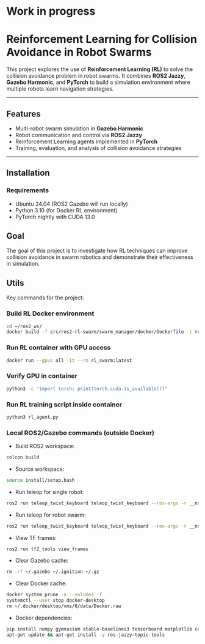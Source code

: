 # Work in progress

# Reinforcement Learning for Collision Avoidance in Robot Swarms

This project explores the use of **Reinforcement Learning (RL)** to solve the collision avoidance problem in robot swarms.
It combines **ROS2 Jazzy**, **Gazebo Harmonic**, and **PyTorch** to build a simulation environment where multiple robots learn navigation strategies.

---

## Features

* Multi-robot swarm simulation in **Gazebo Harmonic**
* Robot communication and control via **ROS2 Jazzy**
* Reinforcement Learning agents implemented in **PyTorch**
* Training, evaluation, and analysis of collision avoidance strategies

---

## Installation

### Requirements

* Ubuntu 24.04 (ROS2 Gazebo will run locally)
* Python 3.10 (for Docker RL environment)
* PyTorch nightly with CUDA 13.0

## Goal

The goal of this project is to investigate how RL techniques can improve collision avoidance in swarm robotics and demonstrate their effectiveness in simulation.

## Utils

Key commands for the project:

### Build RL Docker environment

```bash
cd ~/ros2_ws/
docker build -f src/ros2-rl-swarm/swarm_manager/docker/Dockerfile -t ros2-jazzy-rl:latest .
```

### Run RL container with GPU access

```bash
docker run --gpus all -it --rm rl_swarm:latest
```

### Verify GPU in container

```bash
python3 -c "import torch; print(torch.cuda.is_available())"
```

### Run RL training script inside container

```bash
python3 rl_agent.py
```

### Local ROS2/Gazebo commands (outside Docker)

* Build ROS2 workspace:

```bash
colcon build
```

* Source workspace:

```bash
source install/setup.bash
```

* Run teleop for single robot:

```bash
ros2 run teleop_twist_keyboard teleop_twist_keyboard --ros-args -r __ns:=/ -r cmd_vel:=/cmd_vel
```

* Run teleop for robot swarm:

```bash
ros2 run teleop_twist_keyboard teleop_twist_keyboard --ros-args -r __ns:=/robot_1 -r cmd_vel:=/robot_1/cmd_vel
```

* View TF frames:

```bash
ros2 run tf2_tools view_frames
```

* Clear Gazebo cache:

```bash
rm -rf ~/.gazebo ~/.ignition ~/.gz
```

* Clear Docker cache:

```bash
docker system prune -a --volumes -f
systemctl --user stop docker-desktop
rm ~/.docker/desktop/vms/0/data/Docker.raw
```
* Docker dependencies:
```bash
pip install numpy gymnasium stable-baselines3 tensorboard matplotlib catkin_pkg pyyaml
apt-get update && apt-get install -y ros-jazzy-topic-tools
```